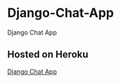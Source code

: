 # Django-Chat-App
Django Chat App 
## Hosted on Heroku
[Django Chat App](https//morvinchats.herokuapp.com) 
